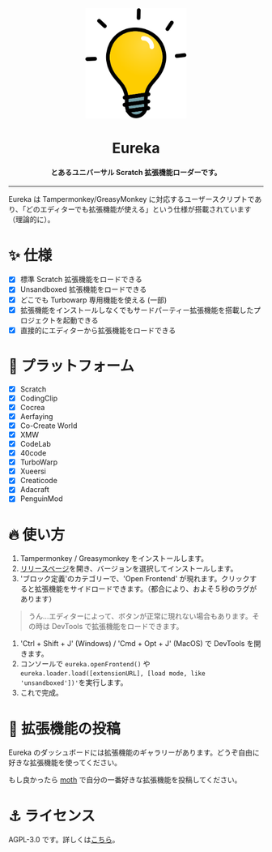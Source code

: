 <div align="center">

<img alt="logo" src="./assets/eureka.svg" width="200px">

# Eureka

#### とあるユニバーサル Scratch 拡張機能ローダーです。

</div>

---

Eureka は Tampermonkey/GreasyMonkey に対応するユーザースクリプトであり、「どのエディターでも拡張機能が使える」という仕様が搭載されています（理論的に）。

# ✨ 仕様

- [x] 標準 Scratch 拡張機能をロードできる
- [x] Unsandboxed 拡張機能をロードできる
- [x] どこでも Turbowarp 専用機能を使える (一部)
- [x] 拡張機能をインストールしなくでもサードパーティー拡張機能を搭載したプロジェクトを起動できる
- [x] 直接的にエディターから拡張機能をロードできる

# 🌈 プラットフォーム

- [x] Scratch
- [x] CodingClip
- [x] Cocrea
- [x] Aerfaying
- [x] Co-Create World
- [x] XMW
- [x] CodeLab
- [x] 40code
- [x] TurboWarp
- [x] Xueersi
- [x] Creaticode
- [x] Adacraft
- [x] PenguinMod

# 🔥 使い方

1. Tampermonkey / Greasymonkey をインストールします。
2. [リリースページ](https://github.com/EurekaScratch/eureka-loader/releases)を開き、バージョンを選択してインストールします。
3. 'ブロック定義'のカテゴリーで、'Open Frontend' が現れます。クリックすると拡張機能をサイドロードできます。（都合により、およそ５秒のラグがあります）

> うん…エディターによって、ボタンが正常に現れない場合もあります。その時は DevTools で拡張機能をロードできます。

1. 'Ctrl + Shift + J' (Windows) / 'Cmd + Opt + J' (MacOS) で DevTools を開きます。
2. コンソールで ``eureka.openFrontend()`` や ``eureka.loader.load([extensionURL], [load mode, like 'unsandboxed'])'``を実行します。
3. これで完成。

# 🥰 拡張機能の投稿

Eureka のダッシュボードには拡張機能のギャラリーがあります。どうぞ自由に好きな拡張機能を使ってください。

もし良かったら [moth](https://github.com/EurekaScratch/moth) で自分の一番好きな拡張機能を投稿してください。

# ⚓ ライセンス

AGPL-3.0 です。詳しくは[こちら](./LICENSE)。
